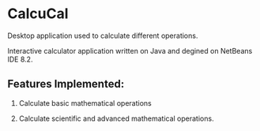 # CalcuCal
Desktop application used to calculate different operations.

Interactive calculator application written on Java and degined on NetBeans IDE 8.2.

## Features Implemented:

1. Calculate basic mathematical operations

2. Calculate scientific and advanced mathematical operations.
